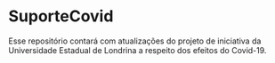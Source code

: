 # SuporteCovid
Esse repositório contará com atualizações do projeto de iniciativa da Universidade Estadual de Londrina a respeito dos efeitos do Covid-19.

